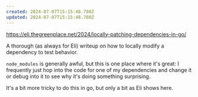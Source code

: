 ```yaml
---
created: 2024-07-07T15:15:48.780Z
updated: 2024-07-07T15:15:48.780Z
---
```

https://eli.thegreenplace.net/2024/locally-patching-dependencies-in-go/

A thorough (as always for Eli) writeup on how to locally modify a dependency to test behavior.

`node_modules` is generally awful, but this is one place where it's great: I frequently just hop into the code for one of my dependencies and change it or debug into it to see why it's doing something surprising.

It's a bit more tricky to do this in go, but only a bit as Eli shows here.
